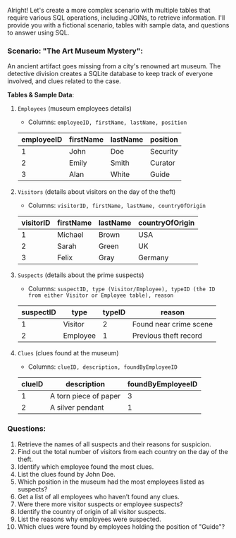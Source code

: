 Alright! Let's create a more complex scenario with multiple tables that require various SQL operations, including JOINs, to retrieve information. I'll provide you with a fictional scenario, tables with sample data, and questions to answer using SQL.

### **Scenario: "The Art Museum Mystery"**:

An ancient artifact goes missing from a city's renowned art museum. The detective division creates a SQLite database to keep track of everyone involved, and clues related to the case.

**Tables & Sample Data**:

1. `Employees` (museum employees details)
    - Columns: `employeeID, firstName, lastName, position`

    | employeeID | firstName | lastName | position       |
    |------------|-----------|----------|----------------|
    | 1          | John      | Doe      | Security       |
    | 2          | Emily     | Smith    | Curator        |
    | 3          | Alan      | White    | Guide          |

2. `Visitors` (details about visitors on the day of the theft)
    - Columns: `visitorID, firstName, lastName, countryOfOrigin`

    | visitorID | firstName | lastName | countryOfOrigin |
    |-----------|-----------|----------|-----------------|
    | 1         | Michael   | Brown    | USA             |
    | 2         | Sarah     | Green    | UK              |
    | 3         | Felix     | Gray     | Germany         |

3. `Suspects` (details about the prime suspects)
    - Columns: `suspectID, type (Visitor/Employee), typeID (the ID from either Visitor or Employee table), reason`

    | suspectID | type     | typeID | reason                |
    |-----------|----------|--------|-----------------------|
    | 1         | Visitor  | 2      | Found near crime scene|
    | 2         | Employee | 1      | Previous theft record |

4. `Clues` (clues found at the museum)
    - Columns: `clueID, description, foundByEmployeeID`

    | clueID | description              | foundByEmployeeID |
    |--------|--------------------------|-------------------|
    | 1      | A torn piece of paper    | 3                 |
    | 2      | A silver pendant         | 1                 |

### **Questions**:

1. Retrieve the names of all suspects and their reasons for suspicion.
2. Find out the total number of visitors from each country on the day of the theft.
3. Identify which employee found the most clues.
4. List the clues found by John Doe.
5. Which position in the museum had the most employees listed as suspects?
6. Get a list of all employees who haven’t found any clues.
7. Were there more visitor suspects or employee suspects?
8. Identify the country of origin of all visitor suspects.
9. List the reasons why employees were suspected.
10. Which clues were found by employees holding the position of "Guide"?
